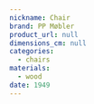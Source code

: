```yaml
---
nickname: Chair
brand: PP Møbler
product_url: null
dimensions_cm: null
categories:
  - chairs
materials:
  - wood
date: 1949
---
```


